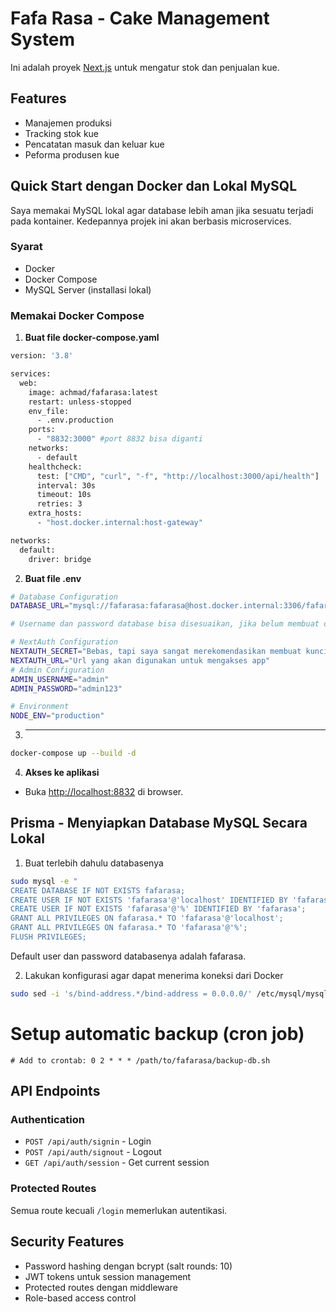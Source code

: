 # Fafa Rasa - Cake Management System

Ini adalah proyek [Next.js](https://nextjs.org) untuk mengatur stok dan penjualan kue.

## Features

- Manajemen produksi
- Tracking stok kue
- Pencatatan masuk dan keluar kue
- Peforma produsen kue

## Quick Start dengan Docker dan Lokal MySQL

Saya memakai MySQL lokal agar database lebih aman jika sesuatu terjadi pada kontainer. Kedepannya projek ini akan berbasis microservices.

### Syarat
- Docker
- Docker Compose
- MySQL Server (installasi lokal)

### Memakai Docker Compose

1. **Buat file docker-compose.yaml**
```bash
version: '3.8'

services:
  web:
    image: achmad/fafarasa:latest
    restart: unless-stopped
    env_file:
      - .env.production
    ports:
      - "8832:3000" #port 8832 bisa diganti
    networks:
      - default
    healthcheck:
      test: ["CMD", "curl", "-f", "http://localhost:3000/api/health"]
      interval: 30s
      timeout: 10s
      retries: 3
    extra_hosts:
      - "host.docker.internal:host-gateway"

networks:
  default:
    driver: bridge
```

2. **Buat file .env**
```bash
# Database Configuration
DATABASE_URL="mysql://fafarasa:fafarasa@host.docker.internal:3306/fafarasa"

# Username dan password database bisa disesuaikan, jika belum membuat database, lihat bagian bawah readme.

# NextAuth Configuration
NEXTAUTH_SECRET="Bebas, tapi saya sangat merekomendasikan membuat kunci dari https://generate-secret.vercel.app/32"
NEXTAUTH_URL="Url yang akan digunakan untuk mengakses app"
# Admin Configuration
ADMIN_USERNAME="admin"
ADMIN_PASSWORD="admin123"

# Environment
NODE_ENV="production"
```

3. ****
```bash
docker-compose up --build -d
```

4. **Akses ke aplikasi**
- Buka [http://localhost:8832](http://localhost:8832) di browser.


## Prisma - Menyiapkan Database MySQL Secara Lokal

1. Buat terlebih dahulu databasenya
```bash
sudo mysql -e "
CREATE DATABASE IF NOT EXISTS fafarasa;
CREATE USER IF NOT EXISTS 'fafarasa'@'localhost' IDENTIFIED BY 'fafarasa';
CREATE USER IF NOT EXISTS 'fafarasa'@'%' IDENTIFIED BY 'fafarasa';
GRANT ALL PRIVILEGES ON fafarasa.* TO 'fafarasa'@'localhost';
GRANT ALL PRIVILEGES ON fafarasa.* TO 'fafarasa'@'%';
FLUSH PRIVILEGES;
```
Default user dan password databasenya adalah fafarasa.

2. Lakukan konfigurasi agar dapat menerima koneksi dari Docker
```bash
sudo sed -i 's/bind-address.*/bind-address = 0.0.0.0/' /etc/mysql/mysql.conf.d/mysqld.cnf
```

# Setup automatic backup (cron job)
```
# Add to crontab: 0 2 * * * /path/to/fafarasa/backup-db.sh
```
## API Endpoints

### Authentication
- `POST /api/auth/signin` - Login
- `POST /api/auth/signout` - Logout
- `GET /api/auth/session` - Get current session

### Protected Routes
Semua route kecuali `/login` memerlukan autentikasi.

## Security Features
- Password hashing dengan bcrypt (salt rounds: 10)
- JWT tokens untuk session management
- Protected routes dengan middleware
- Role-based access control